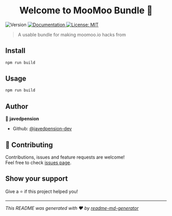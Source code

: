 <h1 align="center">Welcome to MooMoo Bundle 👋</h1>
<p>
  <img alt="Version" src="https://img.shields.io/badge/version-1.0.5-blue.svg?cacheSeconds=2592000" />
  <a href="./docs" target="_blank">
    <img alt="Documentation" src="https://img.shields.io/badge/documentation-yes-brightgreen.svg" />
  </a>
  <a href="#" target="_blank">
    <img alt="License: MIT" src="https://img.shields.io/badge/License-MIT-yellow.svg" />
  </a>
</p>

> A usable bundle for making moomoo.io hacks from

## Install

```sh
npm run build
```

## Usage

```sh
npm run build
```

## Author

👤 **javedpension**

* Github: [@javedpension-dev](https://github.com/javedpension-dev)

## 🤝 Contributing

Contributions, issues and feature requests are welcome!<br />Feel free to check [issues page](https://github.com/javedpension-dev/bundle-miny/issues). 

## Show your support

Give a ⭐️ if this project helped you!

***
_This README was generated with ❤️ by [readme-md-generator](https://github.com/kefranabg/readme-md-generator)_